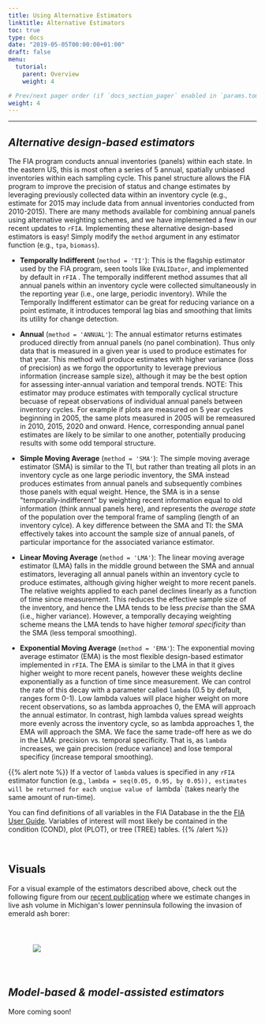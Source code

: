 ```yaml
---
title: Using Alternative Estimators
linktitle: Alternative Estimators
toc: true
type: docs
date: "2019-05-05T00:00:00+01:00"
draft: false
menu:
  tutorial:
    parent: Overview
    weight: 4

# Prev/next pager order (if `docs_section_pager` enabled in `params.toml`)
weight: 4
---
```


___

## _**Alternative design-based estimators**_

The FIA program conducts annual inventories (panels) within each state. In the eastern US, this is most often a series of 5 annual, spatially unbiased inventories within each sampling cycle. This panel structure allows the FIA program to improve the precision of status and change estimates by leveraging previously collected data within an inventory cycle (e.g., estimate for 2015 may include data from annual inventories conducted from 2010-2015). There are many methods available for combining annual panels using alternative weighting schemes, and we have implemented a few in our recent updates to `rFIA`. Implementing these alternative design-based estimators is easy! Simply modify the `method` argument in any estimator function (e.g., `tpa`, `biomass`).


* __Temporally Indifferent__ (`method = 'TI'`): This is the flagship estimator used by the FIA program, seen tools like `EVALIDator`, and implemented by default in `rFIA` . The temporally indifferent method assumes that all annual panels within an inventory cycle were collected simultaneously in the reporting year (i.e., one large, periodic inventory). While the Temporally Indifferent estimator can be great for reducing variance on a point estimate, it introduces temporal lag bias and smoothing that limits its utility for change detection.

* __Annual__ (`method = 'ANNUAL'`): The annual estimator returns estimates produced directly from annual panels (no panel combination). Thus only data that is measured in a given year is used to produce estimates for that year. This method will produce estimates with higher variance (loss of precision) as we forgo the opportunity to leverage previous information (increase sample size), although it may be the best option for assessing inter-annual variation and temporal trends. NOTE: This estimator may produce estimates with temporally cyclical structure becuase of repeat observations of individual annual panels between inventory cycles. For example if plots are measured on 5 year cycles beginning in 2005, the same plots measured in 2005 will be remeasured in 2010, 2015, 2020 and onward. Hence, corresponding annual panel estimates are likely to be similar to one another, potentially producing results with some odd temporal structure. 

* __Simple Moving Average__ (`method = 'SMA'`): The simple moving average estimator (SMA) is similar to the TI, but rather than treating all plots in an inventory cycle as one large periodic inventory, the SMA instead produces estimates from annual panels and subsequently combines those panels with equal weight. Hence, the SMA is in a sense "temporally-indifferent" by weighting recent information equal to old information (think annual panels here), and  represents the _average state_ of the population over the temporal frame of sampling (length of an inventory cylce). A key difference between the SMA and TI: the SMA effectively takes into account the sample size of annual panels, of particular importance for the associated variance estimator.

* __Linear Moving Average__ (`method = 'LMA'`): The linear moving average estimator (LMA) falls in the middle ground between the SMA and annual estimators, leveraging all annual panels within an inventory cycle to produce estimates, although giving higher weight to more recent panels. The relative weights applied to each panel declines linearly as a function of time since measurement. This reduces the effective sample size of the inventory, and hence the LMA tends to be less _precise_ than the SMA (i.e., higher variance). However, a temporally decaying weighting scheme means the LMA tends to have higher _temoral specificity_ than the SMA (less temporal smoothing). 

* __Exponential Moving Average__ (`method = 'EMA'`): The exponential moving average estimator (EMA) is the most flexible design-based estimator implemented in `rFIA`. The EMA is similar to the LMA in that it gives higher weight to more recent panels, however these weights decline exponentially as a function of time since measurement. We can control the rate of this decay with a parameter called `lambda` (0.5 by default, ranges form 0-1). Low lambda values will place higher weight on more recent observations, so as lambda approaches 0, the EMA will approach the annual estimator. In contrast, high lambda values spread weights more evenly across the inventory cycle, so as lambda approaches 1, the EMA will approach the SMA. We face the same trade-off here as we do in the LMA: precision vs. temporal specificity. That is, as `lambda` increases, we gain precision (reduce variance) and lose temporal specificy (increase temporal smoothing). 

{{% alert note %}}
If a vector of `lambda` values is specified in any `rFIA` estimator function (e.g., `lambda = seq(0.05, 0.95, by 0.05)), estimates will be returned for each unqiue value of `lambda` (takes nearly the same amount of run-time).

You can find definitions of all variables in the FIA Database in the the <a href="https://www.fia.fs.fed.us/library/database-documentation/current/ver80/FIADB%20User%20Guide%20P2_8-0.pdf" target="_blank">FIA User Guide</a>. Variables of interest will most likely be contained in the condition (COND), plot (PLOT), or tree (TREE) tables.
{{% /alert %}}

<br>

## Visuals
For a visual example of the estimators described above, check out the following figure from our <a href="https://doi.org/10.1016/j.envsoft.2020.104664" target="_blank">recent publication</a> where we estimate changes in live ash volume in Michigan's lower penninsula following the invasion of emerald ash borer: 

<img src="/img/ash_estimators.png" hspace = 50 vspace = 40>



<br>

## _**Model-based & model-assisted estimators**_
More coming soon! 




<br>
